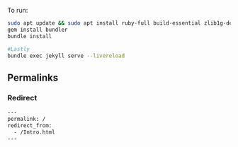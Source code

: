 To run:

```sh
sudo apt update && sudo apt install ruby-full build-essential zlib1g-dev
gem install bundler
bundle install

#Lastly
bundle exec jekyll serve --livereload
```

## Permalinks

### Redirect

```html
---
permalink: /
redirect_from:
  - /Intro.html
---
```
